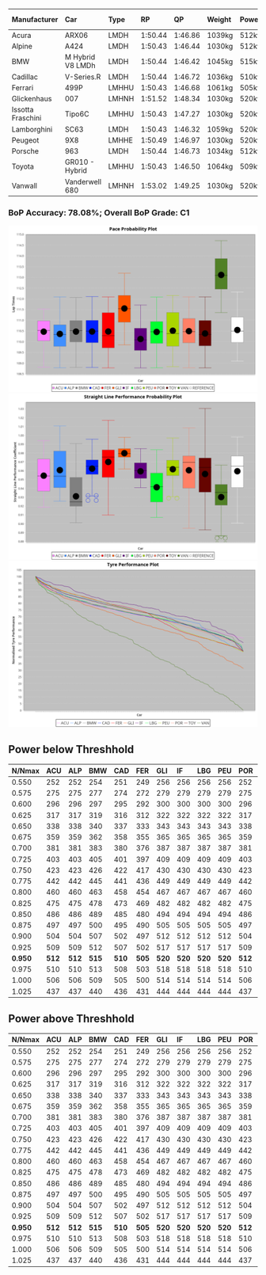 |Manufacturer|Car|Type|RP|QP|Weight|Power¹|Threshhold|PINC|Power²|E/Stint|AVG Vmax|FDS|RDLC|L/Stint|BOP-Grade|ModelAccuracy|ModelPoints|Match%|
|:-|:-|:-|:-|:-|:-|:-|:-|:-|:-|:-|:-|:-|:-|:-|:-|:-|:-|:-|
|Acura|ARX06|LMDH|1:50.44|1:46.86|1039kg|512kw|210.0kph|0%|512kw|906MJ|285.08kph|-|1.02|33|-C2|100.00%|995|72.50%|
|Alpine|A424|LMDH|1:50.43|1:46.44|1030kg|512kw|210.0kph|0%|512kw|902MJ|286.33kph|-|1.03|33|~A1|81.46%|523|95.60%|
|BMW|M Hybrid V8 LMDh|LMDH|1:50.44|1:46.42|1045kg|515kw|210.0kph|0%|515kw|899MJ|281.57kph|-|1.02|33|-B1|98.60%|1690|86.42%|
|Cadillac|V-Series.R|LMDH|1:50.44|1:46.72|1036kg|510kw|210.0kph|0%|510kw|883MJ|285.49kph|-|1.02|33|-B1|98.38%|1765|87.60%|
|Ferrari|499P|LMHHU|1:50.43|1:46.68|1061kg|505kw|210.0kph|0%|505kw|887MJ|286.14kph|190kph|1.03|33|-B1|92.24%|2247|89.76%|
|Glickenhaus|007|LMHNH|1:51.52|1:48.34|1030kg|520kw|210.0kph|0%|520kw|913MJ|289.71kph|-|0.95|33|+E2|96.18%|554|50.50%|
|Issotta Fraschini|Tipo6C|LMHHU|1:50.43|1:47.27|1030kg|520kw|210.0kph|0%|520kw|917MJ|286.68kph|140kph|1.08|33|+A2|66.67%|96|92.66%|
|Lamborghini|SC63|LMDH|1:50.43|1:46.32|1059kg|520kw|210.0kph|0%|520kw|901MJ|282.99kph|-|1.03|33|-B1|96.77%|419|87.50%|
|Peugeot|9X8|LMHHE|1:50.49|1:46.97|1030kg|520kw|210.0kph|0%|520kw|910MJ|286.53kph|100kph|1.03|33|~A1|87.65%|1795|95.49%|
|Porsche|963|LMDH|1:50.44|1:46.73|1034kg|512kw|210.0kph|0%|512kw|894MJ|286.17kph|-|1.02|33|-B1|96.81%|5438|87.83%|
|Toyota|GR010 - Hybrid|LMHHU|1:50.43|1:46.50|1064kg|509kw|210.0kph|0%|509kw|901MJ|284.31kph|190kph|1.03|33|-A2|86.04%|1751|93.05%|
|Vanwall|Vanderwell 680|LMHNH|1:53.02|1:49.25|1030kg|520kw|210.0kph|0%|520kw|908MJ|281.48kph|-|1.01|33|+Ω2|91.42%|501|-1.96%|

### BoP Accuracy: 78.08%; Overall BoP Grade: C1
![PACECHART](./IMG/AUTO.png)
![STRAIGHTLINEPERFORMANCECHART](./IMG/AUTO_sp.png)
![TYREPERFORMANCECHART](./IMG/AUTO_tw.png)

## Power below Threshhold
|N/Nmax|ACU|ALP|BMW|CAD|FER|GLI|IF|LBG|PEU|POR|TOY|VAN|
|:-|:-|:-|:-|:-|:-|:-|:-|:-|:-|:-|:-|:-|
|0.550|252|252|254|251|249|256|256|256|256|252|251|256|
|0.575|275|275|277|274|272|279|279|279|279|275|274|279|
|0.600|296|296|297|295|292|300|300|300|300|296|294|300|
|0.625|317|317|319|316|312|322|322|322|322|317|315|322|
|0.650|338|338|340|337|333|343|343|343|343|338|336|343|
|0.675|359|359|362|358|355|365|365|365|365|359|357|365|
|0.700|381|381|383|380|376|387|387|387|387|381|379|387|
|0.725|403|403|405|401|397|409|409|409|409|403|400|409|
|0.750|423|423|426|422|417|430|430|430|430|423|421|430|
|0.775|442|442|445|441|436|449|449|449|449|442|440|449|
|0.800|460|460|463|458|454|467|467|467|467|460|457|467|
|0.825|475|475|478|473|469|482|482|482|482|475|472|482|
|0.850|486|486|489|485|480|494|494|494|494|486|484|494|
|0.875|497|497|500|495|490|505|505|505|505|497|494|505|
|0.900|504|504|507|502|497|512|512|512|512|504|501|512|
|0.925|509|509|512|507|502|517|517|517|517|509|506|517|
|**0.950**|**512**|**512**|**515**|**510**|**505**|**520**|**520**|**520**|**520**|**512**|**509**|**520**|
|0.975|510|510|513|508|503|518|518|518|518|510|507|518|
|1.000|506|506|509|505|500|514|514|514|514|506|504|514|
|1.025|437|437|440|436|431|444|444|444|444|437|435|444|

## Power above Threshhold
|N/Nmax|ACU|ALP|BMW|CAD|FER|GLI|IF|LBG|PEU|POR|TOY|VAN|
|:-|:-|:-|:-|:-|:-|:-|:-|:-|:-|:-|:-|:-|
|0.550|252|252|254|251|249|256|256|256|256|252|251|256|
|0.575|275|275|277|274|272|279|279|279|279|275|274|279|
|0.600|296|296|297|295|292|300|300|300|300|296|294|300|
|0.625|317|317|319|316|312|322|322|322|322|317|315|322|
|0.650|338|338|340|337|333|343|343|343|343|338|336|343|
|0.675|359|359|362|358|355|365|365|365|365|359|357|365|
|0.700|381|381|383|380|376|387|387|387|387|381|379|387|
|0.725|403|403|405|401|397|409|409|409|409|403|400|409|
|0.750|423|423|426|422|417|430|430|430|430|423|421|430|
|0.775|442|442|445|441|436|449|449|449|449|442|440|449|
|0.800|460|460|463|458|454|467|467|467|467|460|457|467|
|0.825|475|475|478|473|469|482|482|482|482|475|472|482|
|0.850|486|486|489|485|480|494|494|494|494|486|484|494|
|0.875|497|497|500|495|490|505|505|505|505|497|494|505|
|0.900|504|504|507|502|497|512|512|512|512|504|501|512|
|0.925|509|509|512|507|502|517|517|517|517|509|506|517|
|**0.950**|**512**|**512**|**515**|**510**|**505**|**520**|**520**|**520**|**520**|**512**|**509**|**520**|
|0.975|510|510|513|508|503|518|518|518|518|510|507|518|
|1.000|506|506|509|505|500|514|514|514|514|506|504|514|
|1.025|437|437|440|436|431|444|444|444|444|437|435|444|
